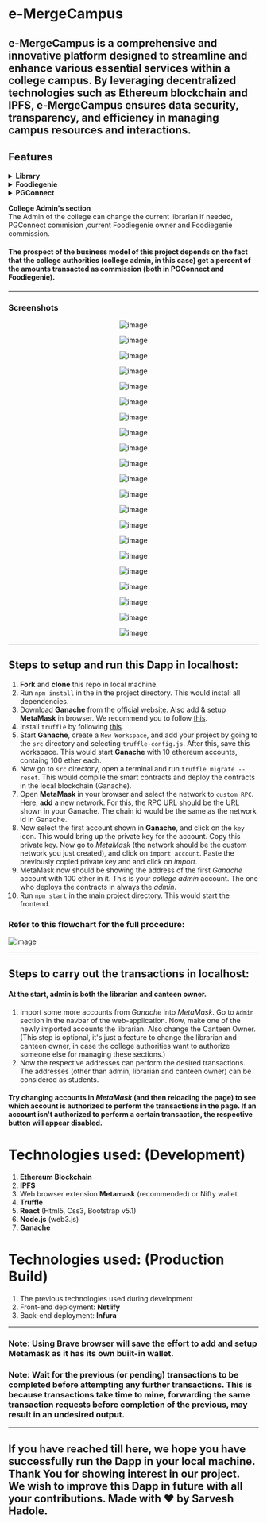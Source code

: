 # e-MergeCampus
e-MergeCampus is a comprehensive and innovative platform designed to streamline and enhance various essential services within a college campus. By leveraging decentralized technologies such as Ethereum blockchain and IPFS, e-MergeCampus ensures data security, transparency, and efficiency in managing campus resources and interactions.
-------

## Features

<details><summary><b>Library</b></summary>

[Search on Etherscan](https://rinkeby.etherscan.io/address/0xc682d112cb0999AeAaFf12B8E02DA5D125A44F17)<br>
- EBooks<br>
Students can download books(in pdf) available in their college library according to their choice. They also get reference to every books in Google Books.<br>
- Class Notes<br>
Here anyone can upload their class notes
but  only the uploader of that class note and librarian can remove them. Details of the notes can also be found like - Stream, Faculty Name,Class Date, upload date, name of the uploader.<br>Report option is also available (to all, other than the uploader), which will allow the librarian to maintain discipline.<br>
- Librarian<br>
Here college Librarian will be able to upload books and info-book name, book author, description about them in pdf format and can remove them as well.<br>
</details>

<details><summary><b>Foodiegenie</b></summary>

[Search on Etherscan](https://rinkeby.etherscan.io/address/0x5c53320Cd4A022d28f06E9F8c5F4F219Ecc7Ea08)<br>
- Students' section<br>
  Here Students will be able to see the available cuisines/food items in the college canteen,
where they will be able to place orders and pay, set their delivery location (hostel or canteen).<br>
- Owner's section<br>
The Owner of the canteen will be able to perform these functions: add new food items,change the price, remove any item, change the availability of any food, set the item category and image.<br>
- Previous Orders<br>
Owner and Students can keep a track on whatever they have ordered which includes ethereum address of the customer, order amount, ordered item name, ordered quantity, delivery location, room or table no, delivery status, order rating (by the customer), etc.<br>
</details>

<details><summary><b>PGConnect</b></summary>

[Search on Etherscan](https://rinkeby.etherscan.io/address/0xc34B1748c2920935b7219CcCA849527479eF5B46)<br>
- Students' section<br>
Students search pg options here nearest to the college. They can choose a perfect agreement among wide variety of options according to their needs. They have the power to dislike any service once they used it.<br>
- Landlords' section<br>
Landlords provide details about their offerings here. Details include room name, room address, rent per month, one time Security deposit. 
- Transactions<br>
All details regarding agreements and rent payment are listed here to aviod any sort of confusion between landlords and students.<br>
</details>

<b>College Admin's section</b><br>
The Admin of the college can change the current librarian if needed, PGConnect commision ,current Foodiegenie owner and Foodiegenie commission.

#### The prospect of the business model of this project depends on the fact that the college authorities (college admin, in this case) get a percent of the amounts transacted as commission (both in PGConnect and Foodiegenie).
<hr>

### Screenshots

<p align="center">
  <img src="Demo/Screenshot (723).png" alt="image"/>
</p>

<p align="center">
  <img src="Demo/Screenshot (725).png" alt="image"/>
</p>

<p align="center">
  <img src="Demo/Screenshot (726).png" alt="image"/>
</p>

<p align="center">
  <img src="Demo/Screenshot (727).png" alt="image"/>
</p>

<p align="center">
  <img src="Demo/Screenshot (728).png" alt="image"/>
</p>

<p align="center">
  <img src="Demo/Screenshot (729).png" alt="image"/>
</p>

<p align="center">
  <img src="Demo/Screenshot (730).png" alt="image"/>
</p>

<p align="center">
  <img src="Demo/Screenshot (731).png" alt="image"/>
</p>

<p align="center">
  <img src="Demo/Screenshot (732).png" alt="image"/>
</p>

<p align="center">
  <img src="Demo/Screenshot (733).png" alt="image"/>
</p>

<p align="center">
  <img src="Demo/Screenshot (734).png" alt="image"/>
</p>

<p align="center">
  <img src="Demo/Screenshot (735).png" alt="image"/>
</p>

<p align="center">
  <img src="Demo/Screenshot (736).png" alt="image"/>
</p>

<p align="center">
  <img src="Demo/Screenshot (737).png" alt="image"/>
</p>

<p align="center">
  <img src="Demo/Screenshot (738).png" alt="image"/>
</p>

<p align="center">
  <img src="Demo/Screenshot (739).png" alt="image"/>
</p>

<p align="center">
  <img src="Demo/Screenshot (740).png" alt="image"/>
</p>

<p align="center">
  <img src="Demo/Screenshot (741).png" alt="image"/>
</p>

<p align="center">
  <img src="Demo/Screenshot (742).png" alt="image"/>
</p>

<p align="center">
  <img src="Demo/Screenshot (743).png" alt="image"/>
</p>

<p align="center">
  <img src="Demo/Screenshot 2024-06-04 115632.png" alt="image"/>
</p>

<hr>

## Steps to setup and run this Dapp in localhost:

1. **Fork** and **clone** this repo in local machine.
2. Run `npm install` in the in the project directory. This would install all dependencies.
3. Download **Ganache** from the [official website](https://www.trufflesuite.com/ganache). Also add & setup **MetaMask** in browser. We recommend you to follow [this](https://www.trufflesuite.com/docs/truffle/getting-started/truffle-with-metamask).
4. Install `truffle` by following [this](https://www.trufflesuite.com/docs/truffle/getting-started/installation).
5. Start **Ganache**, create a `New Workspace`, and add your project by going to the `src` directory and selecting `truffle-config.js`. After this, save this workspace. This would start **Ganache** with 10 ethereum accounts, containg 100 ether each.
6. Now go to `src` directory, open a terminal and run `truffle migrate --reset`. This would compile the smart contracts and deploy the contracts in the local blockchain (Ganache).
7. Open **MetaMask** in your browser and select the network to `custom RPC`. Here, **add** a new network. For this, the RPC URL should be the URL shown in your Ganache. The chain id would be the same as the network id in Ganache.
8. Now select the first account shown in **Ganache**, and click on the `key` icon. This would bring up the private key for the account. Copy this private key. Now go to *MetaMask* (the network should be the custom network you just created), and click on `import account`. Paste the previously copied private key and and click on *import*.
9. MetaMask now should be showing the address of the first *Ganache* account with 100 ether in it. This is your *college admin* account. The one who deploys the contracts in always the *admin*.
10. Run `npm start` in the main project directory. This would start the frontend.

### Refer to this flowchart for the full procedure:

![image](https://user-images.githubusercontent.com/74824675/134613157-bb9be3f8-540a-4dca-8aea-ebd183d88773.png)

<hr>

## Steps to carry out the transactions in localhost:

#### At the start, admin is both the librarian and canteen owner.
1. Import some more accounts from *Ganache* into *MetaMask*. Go to `Admin` section in the navbar of the web-application. Now, make one of the newly imported accounts the librarian. Also change the Canteen Owner. (This step is optional, it's just a feature to change the librarian and canteen owner, in case the college authorities want to authorize someone else for managing these sections.)
2. Now the respective addresses can perform the desired transactions. The addresses (other than admin, librarian and canteen owner) can be considered as students.

#### Try changing accounts in *MetaMask* (and then reloading the page) to see which account is authorized to perform the transactions in the page. If an account isn't authorized to perform a certain transaction, the respective button will appear disabled.


# Technologies used: (Development)
1. **Ethereum Blockchain**<br>
2. **IPFS**<br>
3. Web browser extension **Metamask** (recommended) or Nifty wallet.<br>
4. **Truffle**<br>
5. **React** (Html5, Css3, Bootstrap v5.1)<br>
6. **Node.js** (web3.js)<br>
7. **Ganache**<br>

# Technologies used: (Production Build)
1. The previous technologies used during development
2. Front-end deployment: **Netlify**<br>
3. Back-end deployment: **Infura**<br>
   
------
### Note: Using **Brave** browser will save the effort to add and setup Metamask as it has its own built-in wallet.
### Note: **Wait for the previous (or pending) transactions to be completed before attempting any further transactions.** This is because transactions take time to mine, forwarding the same transaction requests before completion of the previous, may result in an undesired output.


------

## If you have reached till here, we hope you have successfully run the Dapp in your local machine. Thank You for showing interest in our project. We wish to improve this Dapp in future with all your contributions. Made with ❤️ by Sarvesh Hadole.

